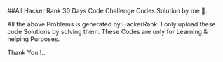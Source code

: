 ##All Hacker Rank 30 Days Code Challenge Codes Solution by me 🙂.

All the above Problems is generated by HackerRank.
I only upload these code Solutions by solving them.
These Codes are only for Learning & helping Purposes.

Thank You !..
